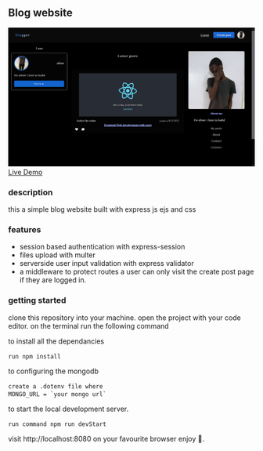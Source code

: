 ## Blog website

![Blog website](public/assets/preview.png)
[Live Demo](https://oliverblogger.herokuapp.com/)

### description

this a simple blog website built with express js ejs and css

### features

- session based authentication with express-session
- files upload with multer
- serverside user input validation with express validator
- a middleware to protect routes a user can only visit the create post page if they are logged in.

### getting started

clone this repository into your machine.
open the project with your code editor.
on the terminal run the following command

to install all the dependancies

```npm
run npm install
```

to configuring the mongodb

```
create a .dotenv file where
MONGO_URL = `your mongo url`
```

to start the local development server.

```
run command npm run devStart
```

visit http://localhost:8080 on your favourite browser
enjoy 🎉.
